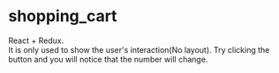 # shopping_cart
React + Redux.  
It is only used to show the user's interaction(No layout). Try clicking the button and you will notice that the number will change.

